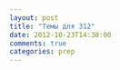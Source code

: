 ```yaml
---
layout: post
title: "Темы для 312"
date: 2012-10-23T14:30:00
comments: true
categories: prep
---
```


